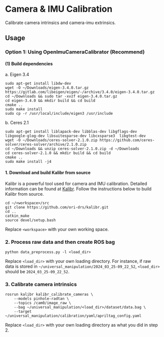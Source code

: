 # Camera & IMU Calibration
Calibrate camera intrinsics and camera-imu extrinsics.

## Usage
### Option 1: Using OpenImuCameraCalibrator (Recommend)
#### (1) Build dependencies
a. Eigen 3.4
```
sudo apt-get install libdw-dev
wget -O ~/Downloads/eigen-3.4.0.tar.gz https://gitlab.com/libeigen/eigen/-/archive/3.4.0/eigen-3.4.0.tar.gz
cd ~/Downloads && sudo tar -xvzf eigen-3.4.0.tar.gz
cd eigen-3.4.0 && mkdir build && cd build
cmake ..
sudo make install
sudo cp -r /usr/local/include/eigen3 /usr/include
```
b. Ceres 2.1
```
sudo apt-get install liblapack-dev libblas-dev libgflags-dev libgoogle-glog-dev libsuitesparse-dev libcxsparse3  libgtest-dev
wget -O ~/Downloads/ceres-solver-2.1.0.zip https://github.com/ceres-solver/ceres-solver/archive/2.1.0.zip
cd ~/Downloads && unzip ceres-solver-2.1.0.zip -d ~/Downloads
cd ceres-solver-2.1.0 && mkdir build && cd build
cmake ..
sudo make install -j4
```

#### 1. Download and build Kalibr from source
Kalibr is a powerful tool used for camera and IMU calibration. Detailed information can be found at [Kalibr](https://github.com/ethz-asl/kalibr). Follow the instructions below to build Kalibr from source.
```
cd ~/<workspace>/src
git clone https://github.com/ori-drs/kalibr.git
cd ..
catkin_make
source devel/setup.bash
```
Replace `<workspace>` with your own working space.

### 2. Process raw data and then create ROS bag
```
python data_preprocess.py -l <load_dir>
```
Replace `<load_dir>` with your own loading directory. For instance, if raw data is stored in `~/universal_manipulation/2024_03_25-09_22_52`, `<load_dir>` should be `2024_03_25-09_22_52`. 

### 3. Calibrate camera intrinsics
```
rosrun kalibr kalibr_calibrate_cameras \
    --models pinhole-radtan \
    --topics /cam0/image_raw \
    --bag ~/universal_manipulation/<load_dir>/dataset/data.bag \
    --target ~/universal_manipulation/calibration/yaml/apriltag_config.yaml
```
Replace `<load_dir>` with your own loading directory as what you did in step 2.
